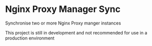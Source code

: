 # Nginx Proxy Manager Sync
Synchronise two or more Nginx Proxy manger instances

This project is still in development and not recommended for use in a production environment
